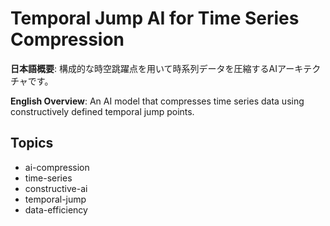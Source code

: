 # Temporal Jump AI for Time Series Compression

**日本語概要**: 構成的な時空跳躍点を用いて時系列データを圧縮するAIアーキテクチャです。

**English Overview**: An AI model that compresses time series data using constructively defined temporal jump points.

## Topics
- ai-compression
- time-series
- constructive-ai
- temporal-jump
- data-efficiency
